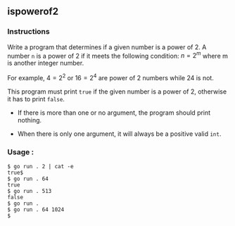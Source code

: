 ## ispowerof2

### Instructions

Write a program that determines if a given number is a power of 2. A number `n` is a power of 2 if it meets the following condition: $n = 2 ^ m$ where m is another integer number.

For example, $4 = 2 ^ 2$ or $16 = 2 ^ 4$ are power of 2 numbers while 24 is not.

This program must print `true` if the given number is a power of 2, otherwise it has to print `false`.

- If there is more than one or no argument, the program should print nothing.

- When there is only one argument, it will always be a positive valid `int`.



### Usage :

```console
$ go run . 2 | cat -e
true$
$ go run . 64
true
$ go run . 513
false
$ go run .
$ go run . 64 1024
$
```

